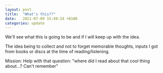 ```yaml
---
layout: post
title:  "What's this??"
date:   2021-07-09 15:49:24 +0100
categories: update
---
```


We'll see what this is going to be and if I will keep up with the idea.

The idea being to collect and not to forget memorable thoughts, inputs I got from books or discs at the time of reading/listening.

Mission: Help with that question: "where did I read about that cool thing about...? Can't remember"
